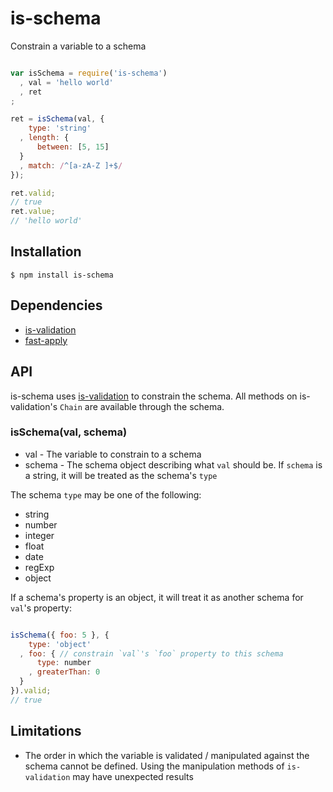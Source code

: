 # is-schema

Constrain a variable to a schema

```javascript

var isSchema = require('is-schema')
  , val = 'hello world'
  , ret
;

ret = isSchema(val, {
    type: 'string'
  , length: {
      between: [5, 15]
  }
  , match: /^[a-zA-Z ]+$/
});

ret.valid;
// true
ret.value;
// 'hello world'

```

## Installation

    $ npm install is-schema

## Dependencies

  - [is-validation](https://npmjs.org/package/is-validation)
  - [fast-apply](https://npmjs.org/package/fast-apply)
  
## API

is-schema uses [is-validation](https://github.com/JayceTDE/is-validation) to constrain the schema.  All methods
on is-validation's `Chain` are available through the schema.

### isSchema(val, schema)

  - val - The variable to constrain to a schema
  - schema - The schema object describing what `val` should be.  If `schema` is a string, it will be treated as
the schema's `type`

The schema `type` may be one of the following:

  - string
  - number
  - integer
  - float
  - date
  - regExp
  - object

If a schema's property is an object, it will treat it as another schema for `val`'s property:

```javascript

isSchema({ foo: 5 }, {
    type: 'object'
  , foo: { // constrain `val`'s `foo` property to this schema
      type: number
    , greaterThan: 0
  }
}).valid;
// true

```

## Limitations

  - The order in which the variable is validated / manipulated against the schema cannot be defined.
  Using the manipulation methods of `is-validation` may have unexpected results